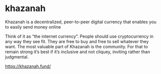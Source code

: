 # khazanah
Khazanah is a decentralized, peer-to-peer digital currency that enables you to easily send money online

Think of it as “the internet currency”. People should use cryptocurrency in any way they see fit. They are free to buy and free to sell whatever they want. The most valuable part of Khazanah is the community. For that to remain strong it’s best if it’s inclusive and not cliquey, inviting rather than judgmental.

https://khazanah.fund/

